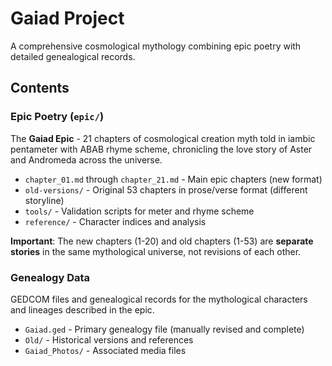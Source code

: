 # Gaiad Project

A comprehensive cosmological mythology combining epic poetry with detailed genealogical records.

## Contents

### Epic Poetry (`epic/`)
The **Gaiad Epic** - 21 chapters of cosmological creation myth told in iambic pentameter with ABAB rhyme scheme, chronicling the love story of Aster and Andromeda across the universe.

- `chapter_01.md` through `chapter_21.md` - Main epic chapters (new format)
- `old-versions/` - Original 53 chapters in prose/verse format (different storyline)
- `tools/` - Validation scripts for meter and rhyme scheme  
- `reference/` - Character indices and analysis

**Important**: The new chapters (1-20) and old chapters (1-53) are **separate stories** in the same mythological universe, not revisions of each other.

### Genealogy Data
GEDCOM files and genealogical records for the mythological characters and lineages described in the epic.

- `Gaiad.ged` - Primary genealogy file (manually revised and complete)
- `Old/` - Historical versions and references
- `Gaiad_Photos/` - Associated media files
